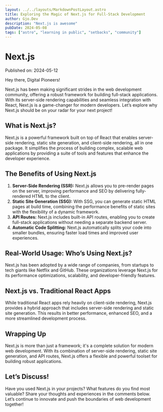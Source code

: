 ```yaml
---
layout: ../../layouts/MarkdownPostLayout.astro
title: Exploring the Magic of Next.js for Full-Stack Development
author: Gjo.Dev
description: "Next.js is awesome"
pubDate: 2024-05-08
tags: ["astro", "learning in public", "setbacks", "community"]
---
```

# Next.js

Published on: 2024-05-12

Hey there, Digital Pioneers!

Next.js has been making significant strides in the web development community, offering a robust framework for building full-stack applications. With its server-side rendering capabilities and seamless integration with React, Next.js is a game-changer for modern developers. Let’s explore why Next.js should be on your radar for your next project!

## What is Next.js?

Next.js is a powerful framework built on top of React that enables server-side rendering, static site generation, and client-side rendering, all in one package. It simplifies the process of building complex, scalable web applications by providing a suite of tools and features that enhance the developer experience.

## The Benefits of Using Next.js

1. **Server-Side Rendering (SSR):** Next.js allows you to pre-render pages on the server, improving performance and SEO by delivering fully-rendered HTML to the client.
2. **Static Site Generation (SSG):** With SSG, you can generate static HTML pages at build time, combining the performance benefits of static sites with the flexibility of a dynamic framework.
3. **API Routes:** Next.js includes built-in API routes, enabling you to create full-stack applications without needing a separate backend server.
4. **Automatic Code Splitting:** Next.js automatically splits your code into smaller bundles, ensuring faster load times and improved user experiences.

## Real-World Usage: Who’s Using Next.js?

Next.js has been adopted by a wide range of companies, from startups to tech giants like Netflix and GitHub. These organizations leverage Next.js for its performance optimizations, scalability, and developer-friendly features.

## Next.js vs. Traditional React Apps

While traditional React apps rely heavily on client-side rendering, Next.js provides a hybrid approach that includes server-side rendering and static site generation. This results in better performance, enhanced SEO, and a more streamlined development process.

## Wrapping Up

Next.js is more than just a framework; it's a complete solution for modern web development. With its combination of server-side rendering, static site generation, and API routes, Next.js offers a flexible and powerful toolset for building robust applications.

## Let’s Discuss!

Have you used Next.js in your projects? What features do you find most valuable? Share your thoughts and experiences in the comments below. Let’s continue to innovate and push the boundaries of web development together!
